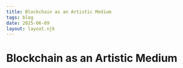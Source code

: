 ```yaml
---
title: Blockchain as an Artistic Medium
tags: blog
date: 2025-06-09
layout: layout.njk
---
```


# Blockchain as an Artistic Medium